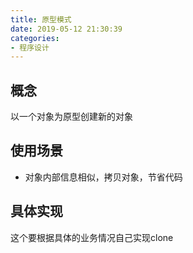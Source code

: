 ```yaml
---
title: 原型模式
date: 2019-05-12 21:30:39
categories:
- 程序设计
---
```


## 概念
以一个对象为原型创建新的对象


## 使用场景
- 对象内部信息相似，拷贝对象，节省代码


## 具体实现
这个要根据具体的业务情况自己实现clone